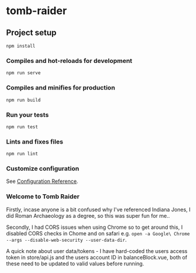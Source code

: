 # tomb-raider

## Project setup
```
npm install
```

### Compiles and hot-reloads for development
```
npm run serve
```

### Compiles and minifies for production
```
npm run build
```

### Run your tests
```
npm run test
```

### Lints and fixes files
```
npm run lint
```

### Customize configuration
See [Configuration Reference](https://cli.vuejs.org/config/).

### Welcome to Tomb Raider

Firstly, incase anyone is a bit confused why I've referenced Indiana Jones, I did Roman Archaeology as a degree, so this was super fun for me..

Secondly, I had CORS issues when using Chrome so to get around this, I disabled CORS checks in Chome and on safari e.g. `open -a Google\ Chrome --args --disable-web-security --user-data-dir`.

A quick note about user data/tokens - I have hard-coded the users access token in store/api.js and the users account ID in balanceBlock.vue, both of these need to be updated to valid values before running.

